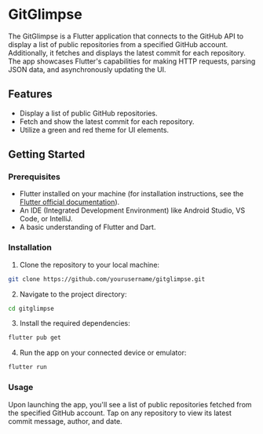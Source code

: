 # GitGlimpse

The GitGlimpse is a Flutter application that connects to the GitHub API to display a list of public repositories from a specified GitHub account. Additionally, it fetches and displays the latest commit for each repository. The app showcases Flutter's capabilities for making HTTP requests, parsing JSON data, and asynchronously updating the UI.

## Features

- Display a list of public GitHub repositories.
- Fetch and show the latest commit for each repository.
- Utilize a green and red theme for UI elements.

## Getting Started

### Prerequisites

- Flutter installed on your machine (for installation instructions, see the [Flutter official documentation](https://flutter.dev/docs/get-started/install)).
- An IDE (Integrated Development Environment) like Android Studio, VS Code, or IntelliJ.
- A basic understanding of Flutter and Dart.

### Installation

1. Clone the repository to your local machine:

```bash
git clone https://github.com/yourusername/gitglimpse.git
```

2. Navigate to the project directory:
```bash
cd gitglimpse
```
3. Install the required dependencies:
```bash
flutter pub get
```
4. Run the app on your connected device or emulator:
```bash
flutter run
```

### Usage
Upon launching the app, you'll see a list of public repositories fetched from the specified GitHub account. Tap on any repository to view its latest commit message, author, and date.
   
